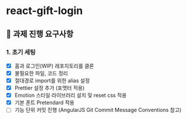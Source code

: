 # react-gift-login

## 📝 과제 진행 요구사항

### 1. 초기 세팅
- [x] 홈과 로그인(WIP) 레포지토리를 클론
- [x] 불필요한 파일, 코드 정리
- [x] 절대경로 import를 위한 alias 설정
- [x] Prettier 설정 추가 (포맷터 적용)
- [x] Emotion 스타일 라이브러리 설치 및 reset css 적용
- [x] 기본 폰트 Pretendard 적용
- [ ] 기능 단위 커밋 진행 (AngularJS Git Commit Message Conventions 참고)
